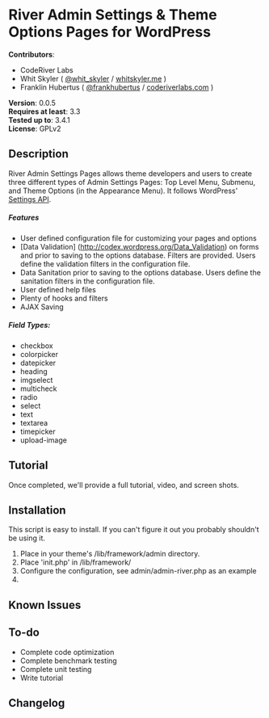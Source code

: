 # River Admin Settings & Theme Options Pages for WordPress

**Contributors**:

* CodeRiver Labs
* Whit Skyler ( [@whit_skyler](http://twitter.com/whit_skyler ) / [whitskyler.me](http://whitskyler.me/) )
* Franklin Hubertus ( [@frankhubertus](http://twitter.com/frankhubertus ) / [coderiverlabs.com](http://coderiverlabs.com/) )

**Version**: 0.0.5  
**Requires at least**: 3.3  
**Tested up to**: 3.4.1  
**License**: GPLv2  

## Description

River Admin Settings Pages allows theme developers and users to create three different types of Admin Settings Pages:  Top Level Menu, Submenu, and Theme Options (in the Appearance Menu).  It follows WordPress' [Settings API](http://codex.wordpress.org/Settings_API).

##### Features
* User defined configuration file for customizing your pages and options
* [Data Validation] (http://codex.wordpress.org/Data_Validation) on forms and prior to saving to the options database. Filters are provided.  Users define the validation filters in the configuration file.
* Data Sanitation prior to saving to the options database. Users define the sanitation filters in the configuration file.
* User defined help files
* Plenty of hooks and filters
* AJAX Saving

##### Field Types:

* checkbox
* colorpicker
* datepicker
* heading
* imgselect
* multicheck
* radio
* select 
* text
* textarea
* timepicker
* upload-image

## Tutorial
Once completed, we'll provide a full tutorial, video, and screen shots.

## Installation

This script is easy to install. If you can't figure it out you probably shouldn't be using it.

1. Place in your theme's /lib/framework/admin directory.
2. Place 'init.php' in /lib/framework/
3. Configure the configuration, see admin/admin-river.php as an example
4. 

## Known Issues



## To-do
* Complete code optimization
* Complete benchmark testing
* Complete unit testing
* Write tutorial

## Changelog

